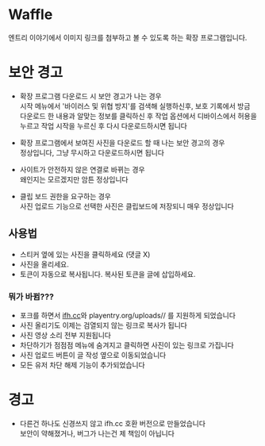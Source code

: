 # Waffle

엔트리 이야기에서 이미지 링크를 첨부하고 볼 수 있도록 하는 확장 프로그램입니다.

# 보안 경고
- 확장 프로그램 다운로드 시 보안 경고가 나는 경우  
  시작 메뉴에서 '바이러스 및 위협 방지'를 검색해 실행하신후, 보호 기록에서 방금 다운로드 한 내용과 알맞는 정보를 클릭하신 후 작업 옵션에서 디바이스에서 허용을 누르고 작업 시작을 누르신 후 다시 다운로드하시면 됩니다
  
- 확장 프로그램에서 보여진 사진을 다운로드 할 때 나는 보안 경고의 경우  
  정상입니다, 그냥 무시하고 다운로드하시면 됩니다
  
- 사이트가 안전하지 않은 연결로 바뀌는 경우  
  왜인지는 모르겠지만 암튼 정상입니다
  
- 클립 보드 권한을 요구하는 경우  
  사진 업로드 기능으로 선택한 사진은 클립보드에 저장되니 매우 정상입니다

## 사용법

- 스티커 옆에 있는 사진을 클릭하세요 (댓글 X)
- 사진을 올리세요.
- 토큰이 자동으로 복사됩니다. 복사된 토큰을 글에 삽입하세요.

### 뭐가 바뀜???
- 포크를 하면서 [ifh.cc](https://ifh.cc/)와 playentry.org/uploads// 를 지원하게 되었습니다
- 사진 올리기도 이제는 검열되지 않는 링크로 복사가 됩니다
- 사진 영상 소리 전부 지원됩니다
- 차단하기가 점점점 메뉴에 숨겨지고 클릭하면 사진이 있는 링크로 가집니다
- 사진 업로드 버튼이 글 작성 옆으로 이동되었습니다
- 모든 유저 차단 해제 기능이 추가되었습니다

# 경고
- 다른건 하나도 신경쓰지 않고 ifh.cc 호환 버전으로 만들었습니다  
  보안이 약해졌거나, 버그가 나는건 제 책임이 아닙니다
